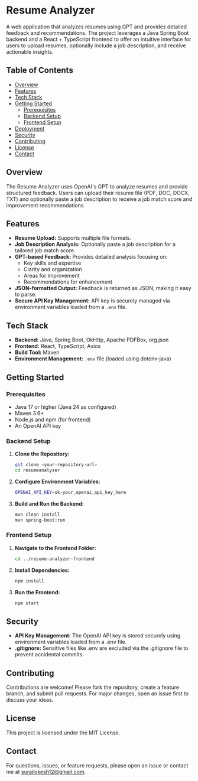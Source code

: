 # Resume Analyzer

A web application that analyzes resumes using GPT and provides detailed feedback and recommendations. The project leverages a Java Spring Boot backend and a React + TypeScript frontend to offer an intuitive interface for users to upload resumes, optionally include a job description, and receive actionable insights.

## Table of Contents

- [Overview](#overview)
- [Features](#features)
- [Tech Stack](#tech-stack)
- [Getting Started](#getting-started)
  - [Prerequisites](#prerequisites)
  - [Backend Setup](#backend-setup)
  - [Frontend Setup](#frontend-setup)
- [Deployment](#deployment)
- [Security](#security)
- [Contributing](#contributing)
- [License](#license)
- [Contact](#contact)

## Overview

The Resume Analyzer uses OpenAI's GPT to analyze resumes and provide structured feedback. Users can upload their resume file (PDF, DOC, DOCX, TXT) and optionally paste a job description to receive a job match score and improvement recommendations.

## Features

- **Resume Upload:** Supports multiple file formats.
- **Job Description Analysis:** Optionally paste a job description for a tailored job match score.
- **GPT-based Feedback:** Provides detailed analysis focusing on:
  - Key skills and expertise
  - Clarity and organization
  - Areas for improvement
  - Recommendations for enhancement
- **JSON-formatted Output:** Feedback is returned as JSON, making it easy to parse.
- **Secure API Key Management:** API key is securely managed via environment variables loaded from a `.env` file.

## Tech Stack

- **Backend:** Java, Spring Boot, OkHttp, Apache PDFBox, org.json
- **Frontend:** React, TypeScript, Axios
- **Build Tool:** Maven
- **Environment Management:** `.env` file (loaded using dotenv-java)

## Getting Started

### Prerequisites

- Java 17 or higher (Java 24 as configured)
- Maven 3.6+
- Node.js and npm (for frontend)
- An OpenAI API key

### Backend Setup

1. **Clone the Repository:**

   ```bash
   git clone <your-repository-url>
   cd resumeanalyser

2. **Configure Environment Variables:**

   ```bash
   OPENAI_API_KEY=sk-your_openai_api_key_here

3. **Build and Run the Backend:**

   ```bash
   mvn clean install
   mvn spring-boot:run

### Frontend Setup

1. **Navigate to the Frontend Folder:**

   ```bash
   cd ../resume-analyzer-frontend

2. **Install Dependencies:**

   ```bash
   npm install

3. **Run the Frontend:**

   ```bash
   npm start

## Security

- **API Key Management:** The OpenAI API key is stored securely using environment variables loaded from a .env file.
- **.gitignore:** Sensitive files like .env are excluded via the .gitignore file to prevent accidental commits.

## Contributing

Contributions are welcome! Please fork the repository, create a feature branch, and submit pull requests. For major changes, open an issue first to discuss your ideas.

## License

This project is licensed under the MIT License.

## Contact

For questions, issues, or feature requests, please open an issue or contact me at surajlokesh12@gmail.com.

   
